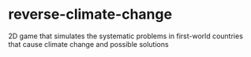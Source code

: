 # reverse-climate-change
2D game that simulates the systematic problems in first-world countries that cause climate change and possible solutions
